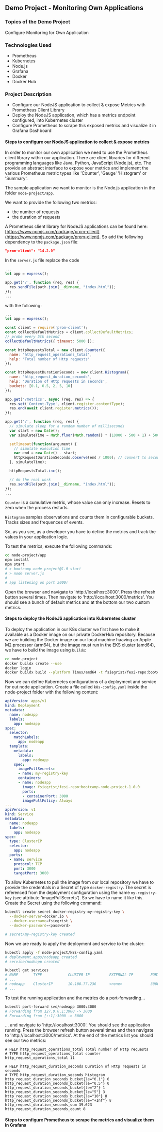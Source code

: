## Demo Project - Monitoring Own Applications

### Topics of the Demo Project
Configure Monitoring for Own Application

### Technologies Used
- Prometheus
- Kubernetes
- Node.js
- Grafana
- Docker
- Docker Hub

### Project Description
- Configure our NodeJS application to collect & expose Metrics with Prometheus Client Library 
- Deploy the NodeJS application, which has a metrics endpoint configured, into Kubernetes cluster 
- Configure Prometheus to scrape this exposed metrics and visualize it in Grafana Dashboard


#### Steps to configure our NodeJS application to collect & expose metrics
In order to monitor our own application we need to use the Prometheus client library within our application. There are client libraries for different programming languages like Java, Python, JavaScript (Node.js), etc. The provide an abstract interface to expose your metrics and implement the various Prometheus metric types like 'Counter', 'Gauge' 'Histogram' or 'Summary'.

The sample application we want to monitor is the Node.js application in the folder `node-project/app`.

We want to provide the following two metrics:
- the number of requests
- the duration of requests

A Prometheus client library for NodeJS applications can be found here: [https://www.npmjs.com/package/prom-client](https://www.npmjs.com/package/prom-client). So add the following dependency to the `package.json` file:
```json
"prom-client": "14.2.0"
```

In the `server.js` file replace the code
```js
...
let app = express();

app.get('/', function (req, res) {
  res.sendFile(path.join(__dirname, "index.html"));
});
...
```

with the following:
```js
...
let app = express();

const client = require('prom-client');
const collectDefaultMetrics = client.collectDefaultMetrics;
// probe every 5th second
collectDefaultMetrics({ timeout: 5000 });

const httpRequestsTotal = new client.Counter({
  name: 'http_request_operations_total',
  help: 'Total number of Http requests'
});

const httpRequestDurationSeconds = new client.Histogram({
  name: 'http_request_duration_seconds',
  help: 'Duration of Http requests in seconds',
  buckets: [0.1, 0.5, 2, 5, 10]
});

app.get('/metrics', async (req, res) => {
  res.set('Content-Type', client.register.contentType);
  res.end(await client.register.metrics());
});

app.get('/', function (req, res) {
  // simulate sleep for a random number of milliseconds
  var start = new Date();
  var simulateTime = Math.floor(Math.random() * (10000 - 500 + 1) + 500);

  setTimeout(function(argument) {
    // simulate execution time
    var end = new Date() - start;
    httpRequestDurationSeconds.observe(end / 1000); // convert to seconds
  }, simulateTime);

  httpRequestsTotal.inc();

  // do the real work
  res.sendFile(path.join(__dirname, "index.html"));
});
...
```

`Counter` is a cumulative metric, whose value can only increase. Resets to zero when the process restarts.

`Histogram` samples observations and counts them in configurable buckets. Tracks sizes and frequences of events.

So, as you see, as a developer you have to define the metrics and track the values in your application logic.

To test the metrics, execute the following commands:
```sh
cd node-project/app
npm install
npm start
# > bootcamp-node-project@1.0 start
# > node server.js
# 
# app listening on port 3000!
```

 Open the browser and navigate to 'http://localhost:3000'. Press the refresh button several times. Then navigate to 'http://localhost:3000/metrics'. You should see a bunch of default metrics and at the bottom our two custom metrics.

#### Steps to deploy the NodeJS application into Kubernetes cluster
To deploy the application in our K8s cluster we first have to make it available as a Docker image on our private DockerHub repository. Because we are building the Docker image on our local machine haaving an Apple M2 processor (arm64), but the image must run in the EKS cluster (amd64), we have to build the image using `buildx`:

```sh
cd node-project
docker buildx create --use
docker login
docker buildx build --platform linux/amd64 -t fsiegrist/fesi-repo:bootcamp-node-project-1.0.0 --push .
```

Now we can define Kubernetes configurations of a deployment and service for out node application. Create a file called `k8s-config.yaml` inside the node-project folder with the following content:

```yaml
apiVersion: apps/v1
kind: Deployment
metadata:
  name: nodeapp
  labels:
    app: nodeapp
spec:
  selector:
    matchLabels:
      app: nodeapp
  template:
    metadata:
      labels:
        app: nodeapp
    spec:
      imagePullSecrets:
      - name: my-registry-key
      containers:
      - name: nodeapp
        image: fsiegrist/fesi-repo:bootcamp-node-project-1.0.0
        ports:
        - containerPort: 3000
        imagePullPolicy: Always  
---
apiVersion: v1
kind: Service
metadata:
  name: nodeapp
  labels:
    app: nodeapp
spec:
  type: ClusterIP
  selector:
    app: nodeapp
  ports:
  - name: service
    protocol: TCP
    port: 3000
    targetPort: 3000
```

To allow Kubernetes to pull the image from our local repository we have to provide the credentials in a Secret of type `docker-registry`. The secret is referenced from the deployment configuration using the name `my-registry-key` (see attribute 'imagePullSecrets'). So we have to name it like this. Create the Secret using the following command:

```sh
kubectl create secret docker-registry my-registry-key \
  --docker-server=docker.io \
  --docker-username=fsiegrist \
  --docker-password=<password>

# secret/my-registry-key created
```

Now we are ready to apply the deployment and service to the cluster:
```sh
kubectl apply -f node-project/k8s-config.yaml
# deployment.apps/nodeapp created
# service/nodeapp created

kubectl get services
# NAME       TYPE            CLUSTER-IP         EXTERNAL-IP        PORT(S)        AGE
# ...
# nodeapp    ClusterIP       10.100.77.236      <none>             3000/TCP       60s
# ...
```

To test the running application and the metrics do a port-forwarding...
```sh
kubectl port-forward svc/nodeapp 3000:3000
# Forwarding from 127.0.0.1:3000 -> 3000
# Forwarding from [::1]:3000 -> 3000
```
... and navigate to 'http://localhost:3000'. You should see the application running. Press the browser refresh button several times and then navigate to 'http://localhost:3000/metrics'. At the end of the metrics list you should see our two metrics:

```
# HELP http_request_operations_total Total number of Http requests
# TYPE http_request_operations_total counter
http_request_operations_total 11

# HELP http_request_duration_seconds Duration of Http requests in seconds
# TYPE http_request_duration_seconds histogram
http_request_duration_seconds_bucket{le="0.1"} 0
http_request_duration_seconds_bucket{le="0.5"} 0
http_request_duration_seconds_bucket{le="2"} 1
http_request_duration_seconds_bucket{le="5"} 3
http_request_duration_seconds_bucket{le="10"} 8
http_request_duration_seconds_bucket{le="+Inf"} 8
http_request_duration_seconds_sum 39.623
http_request_duration_seconds_count 8
```

#### Steps to configure Prometheus to scrape the metrics and visualize them in Grafana

